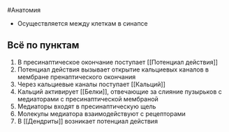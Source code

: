 #Анатомия 
- Осуществляется между клеткам в синапсе
## Всё по пунктам
1. В пресинаптическое окончание поступает [[Потенциал действия]]
2. Потенциал действия вызывает открытие кальциевых каналов в мембране пренаптического окончания
3. Через кальциевые каналы поступает [[Кальций]]
4. Кальций активирует [[Белки]], отвечающие за слияние пузырьков с медиаторами с пресинаптической мембраной
5. Медиаторы входят в пресинаптическую щель
6. Молекулы медиатора взаимодействуют с рецепторами
7. В [[Дендриты]] возникает потенциал действия